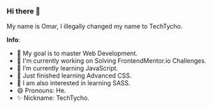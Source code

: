 ### Hi there 👋

My name is Omar, I illegally changed my name to TechTycho.

**Info**:
- 🔭 My goal is to master Web Development.
- 🔨 I'm currently working on Solving FrontendMentor.io Challenges.
- 🌱 I’m currently learning JavaScript.
- 📜 Just finished learning Advanced CSS.
- 📝 I am also interested in learning SASS.
- 😄 Pronouns: He.
- ✨ Nickname: TechTycho.

